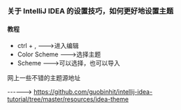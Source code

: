 ### 关于 IntelliJ IDEA 的设置技巧，如何更好地设置主题

#### 教程

 - ctrl + ,        --->进入编辑
 - Color Scheme    --->选择主题
 - Scheme          --->可以选择，也可以导入


网上一些不错的主题源地址

------> https://github.com/guobinhit/intellij-idea-tutorial/tree/master/resources/idea-theme